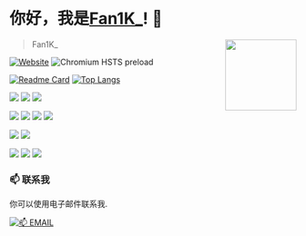 # 你好，我是[Fan1K_](https://cyming.top)! 👋 
  
 <img width="125" align="right" src="https://img.cyming.top/file/dc6bec7675d1dd05b5a09.png" /> 
  
 > Fan1K_ 
  
 [![Website](https://img.shields.io/website?style=for-the-badge&url=https://cyming.top)](https://cyming.top) ![Chromium HSTS preload](https://img.shields.io/hsts/preload/cyming.top?style=for-the-badge) 
  
 [![Readme Card](https://github-readme-stats.vercel.app/api?username=Fan1K413&show=discussions_answered&locale=cn&rank_icon=github)](#) 
 [![Top Langs](https://github-readme-stats.vercel.app/api/top-langs/?username=anuraghazra&layout=donut&locale=cn)](#) 
  
 <p> 
   <img src="https://img.shields.io/badge/Windows-11%20(Release%20preview)-0078D6?style=for-the-badge&logo=microsoft&logoColor=white" /> 
   <img src="https://img.shields.io/badge/mi-FF6900?style=for-the-badge&logo=xiaomi&logoColor=white" /> 
   <img src="https://img.shields.io/badge/android-3ddc84?style=for-the-badge&logo=android&logoColor=white" /> 
 </p> 
  
 <p> 
   <img src="https://img.shields.io/badge/html5-%23E34F26.svg?style=for-the-badge&logo=html5&logoColor=white" /> 
   <img src="https://img.shields.io/badge/css3-%231572B6.svg?style=for-the-badge&logo=css3&logoColor=white" /> 
   <img src="https://img.shields.io/badge/javascript-%23F7DF1E.svg?style=for-the-badge&logo=javascript&logoColor=white" /> 
   <img src="https://img.shields.io/badge/c++-%2300599C.svg?style=for-the-badge&logo=cplusplus&logoColor=white" /> 
 </p> 
  
 <p> 
   <img src="https://img.shields.io/badge/Visual%20Studio%20Code-0078d7.svg?style=for-the-badge&logo=visual-studio-code&logoColor=white" /> 
   <img src="https://img.shields.io/badge/Visual%20Studio-ca95f7.svg?style=for-the-badge&logo=visualstudio&logoColor=white" /> 
 </p> 
  
 <p> 
   <img src="https://img.shields.io/badge/minecraft-%23EF323D.svg?style=for-the-badge&logo=mojangstudios&logoColor=white" /> 
   <img src="https://img.shields.io/badge/Steam-%23000000.svg?style=for-the-badge&logo=steam&logoColor=white" /> 
   <img src="https://img.shields.io/badge/xbox-%23107C10.svg?style=for-the-badge&logo=xbox&logoColor=white" /> 
 </p> 
  
 ### 📫 联系我 
  
 你可以使用电子邮件联系我. 
  
 [![📫 EMAIL](https://img.shields.io/badge/📫%20EMAIL-c@cyming.top-%2357728B?style=for-the-badge)](mailto:c@cyming.top)
